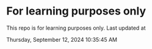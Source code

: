 # For learning purposes only
This repo is for learning purposes only.
Last updated at

Thursday, September 12, 2024 10:35:45 AM

